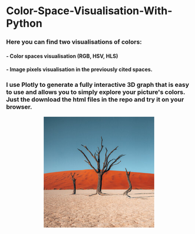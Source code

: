 # Color-Space-Visualisation-With-Python

### Here you can find two visualisations of colors:
#### - Color spaces visualisation (RGB, HSV, HLS)
#### - Image pixels visualisation in the previously cited spaces. 

### I use Plotly to generate a fully interactive 3D graph that is easy to use and allows you to simply explore your picture's colors. Just the download the html files in the repo and try it on your browser.

<p align="center">
  <img 
    width="300"
    height="300"
    src="/images/Namibia3.png"
  >
</p>

<p img 
  align="left"
  width="200"
  height="200"
  src="/images/rgb_screeanshot.png "
>
</p>

<p img 
  align="center"
  width="200"
  height="200"
  src="/images/hsv_screeanshot.png"
>
</p>

<p img 
  align="right"
  width="200"
  height="200"
  src="/images/hls_screeanshot.png"
>
</p>
